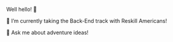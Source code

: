 Well hello! 🥂

🌱    I’m currently taking the Back-End track with Reskill Americans!

💬    Ask me about adventure ideas!

<!--
**katc512/katc512** is a ✨ _special_ ✨ repository because its `README.md` (this file) appears on your GitHub profile.

Here are some ideas to get you started:

- 🌱 I’m currently learning about backend web development with Reskill Americans!

- 💬 Ask me about adventure ideas!


-->
